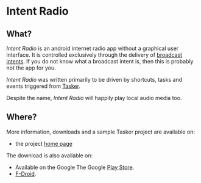 Intent Radio
============

What?
----

*Intent Radio* is an android internet radio app without a graphical user
interface.  It is controlled exclusively through the delivery of
[broadcast intents](http://developer.android.com/reference/android/content/BroadcastReceiver.html).
If you do not know what a broadcast intent is, then this is probably not the
app for you.

*Intent Radio* was written primarily to be driven by shortcuts, tasks and
events triggered from [Tasker](http://tasker.dinglisch.net/).

Despite the name, *Intent Radio* will happily play local audio media too.

Where?
------

More information, downloads and a sample Tasker project are available on:

- the project [home page](http://intent-radio.smblott.org/)

The download is also available on:

- Available on the Google
  The Google [Play Store](https://play.google.com/store/apps/details?id=org.smblott.intentradioio).
- [F-Droid](https://f-droid.org/repository/browse/?fdid=org.smblott.intentradio).

